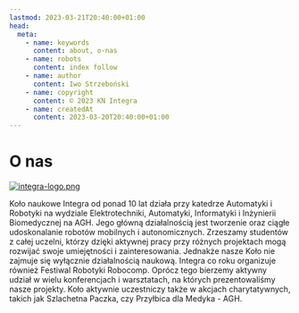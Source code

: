 ```yaml
---
lastmod: 2023-03-21T20:40:00+01:00
head:
  meta:
    - name: keywords
      content: about, o-nas
    - name: robots
      content: index follow
    - name: author
      content: Iwo Strzeboński
    - name: copyright
      content: © 2023 KN Integra
    - name: createdAt
      content: 2023-03-20T20:40:00+01:00
---
```


# O nas

[![integra-logo.png](https://i.postimg.cc/T2NmZ0t5/integra-logo.png)](http://www.integra.agh.edu.pl/)

Koło naukowe Integra od ponad 10 lat działa przy katedrze Automatyki i Robotyki na wydziale
Elektrotechniki, Automatyki, Informatyki i Inżynierii Biomedycznej na AGH.
Jego główną działalnością jest tworzenie oraz ciągłe udoskonalanie robotów mobilnych i autonomicznych.
Zrzeszamy studentów z całej uczelni, którzy dzięki aktywnej pracy przy różnych projektach
mogą rozwijać swoje umiejętności i zainteresowania. Jednakże nasze Koło nie zajmuje się wyłącznie działalnością naukową.
Integra co roku organizuje również Festiwal Robotyki Robocomp. Oprócz tego bierzemy aktywny udział
w wielu konferencjach i warsztatach, na których prezentowaliśmy nasze projekty.
Koło aktywnie uczestniczy także w akcjach charytatywnych, takich jak Szlachetna Paczka, czy Przyłbica dla Medyka - AGH.
